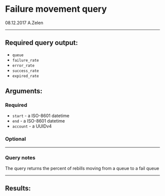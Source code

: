 # Failure movement query

08.12.2017 A.Zelen

____

## Required query output:

* `queue`
* `failure_rate`
* `error_rate`
* `success_rate`
* `expired_rate`

## Arguments:

### Required
* `start` - a ISO-8601 datetime
* `end` - a ISO-8601 datetime
* `account` - a UUIDv4

### Optional


---
### Query notes

The query returns the percent of rebills moving from a queue to a fail queue


---
## Results:

```
```
